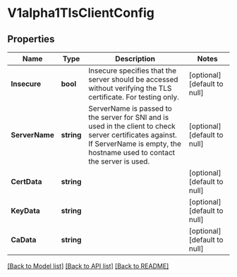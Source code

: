 # V1alpha1TlsClientConfig

## Properties
Name | Type | Description | Notes
------------ | ------------- | ------------- | -------------
**Insecure** | **bool** | Insecure specifies that the server should be accessed without verifying the TLS certificate. For testing only. | [optional] [default to null]
**ServerName** | **string** | ServerName is passed to the server for SNI and is used in the client to check server certificates against. If ServerName is empty, the hostname used to contact the server is used. | [optional] [default to null]
**CertData** | **string** |  | [optional] [default to null]
**KeyData** | **string** |  | [optional] [default to null]
**CaData** | **string** |  | [optional] [default to null]

[[Back to Model list]](../README.md#documentation-for-models) [[Back to API list]](../README.md#documentation-for-api-endpoints) [[Back to README]](../README.md)

